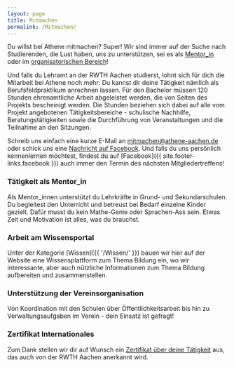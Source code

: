 ```yaml
---
layout: page
title: Mitmachen
permalink: /Mitmachen/
---
```


Du willst bei Athene mitmachen? Super!
Wir sind immer auf der Suche nach Studierenden, die Lust haben, uns zu unterstützen, sei es als [Mentor_in](#tätigkeit-als-mentor_in) oder im [organisatorischen Bereich](#unterstützung-der-vereinsorganisation)!

Und falls du Lehramt an der RWTH Aachen studierst, lohnt sich für dich die Mitarbeit bei Athene noch mehr: Du kannst dir deine Tätigkeit nämlich als Berufsfeldpraktikum anrechnen lassen. Für den Bachelor müssen 120 Stunden ehrenamtliche Arbeit abgeleistet werden, die von Seiten des Projekts bescheinigt werden. Die Stunden beziehen sich dabei auf alle vom Projekt angebotenen Tätigkeitsbereiche - schulische Nachhilfe, Beratungstätigkeiten sowie die Durchführung von Veranstaltungen und die Teilnahme an den Sitzungen.

Schreib uns einfach eine kurze E-Mail an <a href="mailto:mitmachen@athene-aachen.de">mitmachen@athene-aachen.de</a> oder schick uns eine [Nachricht auf Facebook](https://m.me/AtheneAachen). Und falls du uns persönlich kennenlernen möchtest, findest du auf [Facebook]({{ site.footer-links.facebook }}) auch immer den Termin des nächsten Mitgliedertreffens!

### Tätigkeit als Mentor_in
Als Mentor_innen unterstützt du Lehrkräfte in Grund- und Sekundarschulen. Du begleitest den Unterricht und betreust bei Bedarf einzelne Kinder gezielt. Dafür musst du kein Mathe-Genie oder Sprachen-Ass sein. Etwas Zeit und Motivation ist alles, was du brauchst.

### Arbeit am Wissensportal
Unter der Kategorie [Wissen]({{ '/Wissen/' }}) bauen wir hier auf der Website eine Wissensplattform zum Thema Bildung ein, wo wir interessante, aber auch nützliche Informationen zum Thema Bildung aufbereiten und zusammenstellen.

### Unterstützung der Vereinsorganisation
Von Koordination mit den Schulen über Öffentlichkeitsarbeit bis hin zu Verwaltungsaufgaben im Verein - dein Einsatz ist gefragt!

### Zertifikat Internationales
Zum Dank stellen wir dir auf Wunsch ein [Zertifikat über deine Tätigkeit](https://www.rwth-aachen.de/cms/root/Studium/Im-Studium/Engagement-Freizeit/Engagement-International/~bqxh/Zertifikat-Internationales/) aus, das auch von der RWTH Aachen anerkannt wird.
